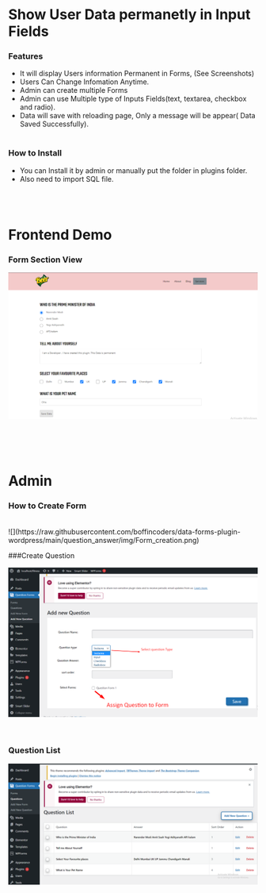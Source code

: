 
# Show User Data permanetly in Input Fields

### Features

- It will display Users information Permanent in Forms, (See Screenshots) 
- Users Can Change Infomation Anytime.
- Admin can create multiple Forms 
- Admin can use Multiple type of Inputs Fields(text, textarea, checkbox and radio).
- Data will save with reloading page, Only a message will be appear( Data Saved Successfully).
<br/><br/>

### How to Install
- You can Install it by admin or manually put the folder in plugins folder.
- Also need to import SQL file. 

<br/><br/>
# Frontend Demo

### Form Section View
 
![](https://raw.githubusercontent.com/boffincoders/data-forms-plugin-wordpress/main/question_answer/img/Frontend-section.png)
<br/><br/>
 
<br/><br/>
 
# Admin 
### How to Create Form 
<br/>
![](https://raw.githubusercontent.com/boffincoders/data-forms-plugin-wordpress/main/question_answer/img/Form_creation.png)

<br/>

###Create Question

![](https://raw.githubusercontent.com/boffincoders/data-forms-plugin-wordpress/main/question_answer/img/create-question.png) 
 
 <br/>
 
### Question List
![](https://raw.githubusercontent.com/boffincoders/data-forms-plugin-wordpress/main/question_answer/img/question_list.png) 


